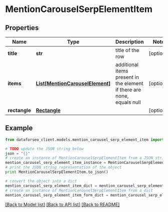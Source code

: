 # MentionCarouselSerpElementItem


## Properties

Name | Type | Description | Notes
------------ | ------------- | ------------- | -------------
**title** | **str** | title of the row | [optional] 
**items** | [**List[MentionCarouselElement]**](MentionCarouselElement.md) | additional items present in the element if there are none, equals null | [optional] 
**rectangle** | [**Rectangle**](Rectangle.md) |  | [optional] 

## Example

```python
from dataforseo_client.models.mention_carousel_serp_element_item import MentionCarouselSerpElementItem

# TODO update the JSON string below
json = "{}"
# create an instance of MentionCarouselSerpElementItem from a JSON string
mention_carousel_serp_element_item_instance = MentionCarouselSerpElementItem.from_json(json)
# print the JSON string representation of the object
print MentionCarouselSerpElementItem.to_json()

# convert the object into a dict
mention_carousel_serp_element_item_dict = mention_carousel_serp_element_item_instance.to_dict()
# create an instance of MentionCarouselSerpElementItem from a dict
mention_carousel_serp_element_item_form_dict = mention_carousel_serp_element_item.from_dict(mention_carousel_serp_element_item_dict)
```
[[Back to Model list]](../README.md#documentation-for-models) [[Back to API list]](../README.md#documentation-for-api-endpoints) [[Back to README]](../README.md)


